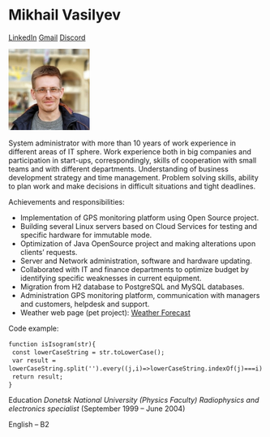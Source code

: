  # Mikhail Vasilyev

[LinkedIn](linkedin.com/in/mikhailvasilyevvms) [Gmail](mailto:vasilyev.vms@gmail.com)
[Discord](mailto:vasilyev.vms@gmail.com)

![avatar](./Screenshot_20221007_213733.jpg "Photo")

System administrator with more than 10 years of work experience in different areas of IT sphere. Work experience both in big companies and participation in start-ups, correspondingly, skills of cooperation with small teams and with different departments. Understanding of business development strategy and time management. Problem solving skills, ability to plan work and make decisions in difficult situations and tight deadlines.

Achievements and responsibilities:

   + Implementation of GPS monitoring platform using Open Source project.
   + Building several Linux servers based on Cloud Services for testing and specific hardware for immutable mode.
   + Optimization of Java OpenSource project and making alterations upon clients’ requests.
   + Server and Network administration, software and hardware updating.
   + Collaborated with IT and finance departments to optimize budget by identifying specific weaknesses in current equipment.
   + Migration from H2 database to PostgreSQL and MySQL databases.
   + Administration GPS monitoring platform, communication with managers and customers, helpdesk and support.
   + Weather web page (pet project): [Weather Forecast](https://sparkly-dragon-6164de.netlify.app/)

   Code example:
   ```
   function isIsogram(str){
    const lowerCaseString = str.toLowerCase();
    var result = lowerCaseString.split('').every((j,i)=>lowerCaseString.indexOf(j)===i) 
    return result;
   }
   ```

Education _Donetsk National University (Physics Faculty) Radiophysics and electronics specialist_ (September 1999 – June 2004)

English – B2